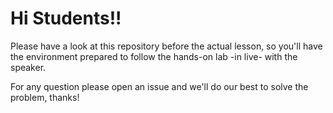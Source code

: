 # Hi Students!!
Please have a look at this repository before the actual lesson, so you'll have the environment prepared to follow the hands-on lab -in live- with the speaker.

For any question please open an issue and we'll do our best to solve the problem, thanks!
